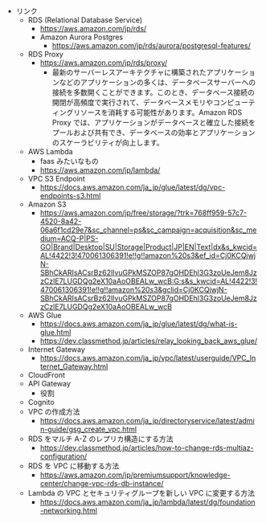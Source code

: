 - リンク
  - RDS (Relational Database Service)
    - https://aws.amazon.com/jp/rds/
    - Amazon Aurora Postgres
      - https://aws.amazon.com/jp/rds/aurora/postgresql-features/
  - RDS Proxy
    - https://aws.amazon.com/jp/rds/proxy/
      - 最新のサーバーレスアーキテクチャに構築されたアプリケーションなどのアプリケーションの多くは、データベースサーバーへの接続を多数開くことができます。このとき、データベース接続の開閉が高頻度で実行されて、データベースメモリやコンピューティングリソースを消耗する可能性があります。Amazon RDS Proxy では、アプリケーションがデータベースと確立した接続をプールおよび共有でき、データベースの効率とアプリケーションのスケーラビリティが向上します。
  - AWS Lambda
    - faas みたいなもの
    - https://aws.amazon.com/jp/lambda/
  - VPC S3 Endpoint
    - https://docs.aws.amazon.com/ja_jp/glue/latest/dg/vpc-endpoints-s3.html
  - Amazon S3
    - https://aws.amazon.com/jp/free/storage/?trk=768ff959-57c7-4520-8a42-06a6f1cd29e7&sc_channel=ps&sc_campaign=acquisition&sc_medium=ACQ-P|PS-GO|Brand|Desktop|SU|Storage|Product|JP|EN|Text|dx&s_kwcid=AL!4422!3!470061306391!e!!g!!amazon%20s3&ef_id=Cj0KCQjwjN-SBhCkARIsACsrBz62lIvuGPkMSZOP87gOHDEhl3G3zoUeJem8JzzCzlE7LUGDQg2eX10aAoOBEALw_wcB:G:s&s_kwcid=AL!4422!3!470061306391!e!!g!!amazon%20s3&gclid=Cj0KCQjwjN-SBhCkARIsACsrBz62lIvuGPkMSZOP87gOHDEhl3G3zoUeJem8JzzCzlE7LUGDQg2eX10aAoOBEALw_wcB
  - AWS Glue
    - https://docs.aws.amazon.com/ja_jp/glue/latest/dg/what-is-glue.html
    - https://dev.classmethod.jp/articles/relay_looking_back_aws_glue/
  - Internet Gateway
    - https://docs.aws.amazon.com/ja_jp/vpc/latest/userguide/VPC_Internet_Gateway.html
  - CloudFront
  - API Gateway
    - 役割
  - Cognito
  - VPC の作成方法
    - https://docs.aws.amazon.com/ja_jp/directoryservice/latest/admin-guide/gsg_create_vpc.html
  - RDS をマルチ A-Z のレプリカ構造にする方法
    - https://dev.classmethod.jp/articles/how-to-change-rds-multiaz-configuration/
  - RDS を VPC に移動する方法
    - https://aws.amazon.com/jp/premiumsupport/knowledge-center/change-vpc-rds-db-instance/
  - Lambda の VPC とセキュリティグループを新しい VPC に変更する方法
    - https://docs.aws.amazon.com/ja_jp/lambda/latest/dg/foundation-networking.html